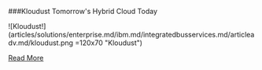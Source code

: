 ###Kloudust
Tomorrow's Hybrid Cloud Today

![Kloudust!] (articles/solutions/enterprise.md/ibm.md/integratedbusservices.md/articleadv.md/kloudust.png =120x70 "Kloudust")

<a href="/products/kloudust">Read More</a>
